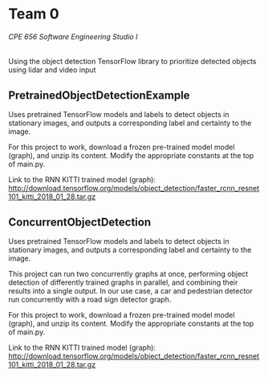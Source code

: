 # Team 0
###### CPE 656 Software Engineering Studio I

Using the object detection TensorFlow library to prioritize detected objects using lidar and video input

## PretrainedObjectDetectionExample

Uses pretrained TensorFlow models and labels to detect objects in stationary images, and outputs a corresponding label and certainty to the image.

For this project to work, download a frozen pre-trained model model (graph), and unzip its content.
Modify the appropriate constants at the top of main.py.

Link to the RNN KITTI trained model (graph): http://download.tensorflow.org/models/object_detection/faster_rcnn_resnet101_kitti_2018_01_28.tar.gz

## ConcurrentObjectDetection

Uses pretrained TensorFlow models and labels to detect objects in stationary images, and outputs a corresponding label and certainty to the image.

This project can run two concurrently graphs at once, performing object detection of differently trained graphs in parallel, and combining their
results into a single output.  In our use case, a car and pedestrian detector run concurrently with a road sign detector graph.

For this project to work, download a frozen pre-trained model model (graph), and unzip its content.
Modify the appropriate constants at the top of main.py.

Link to the RNN KITTI trained model (graph): http://download.tensorflow.org/models/object_detection/faster_rcnn_resnet101_kitti_2018_01_28.tar.gz


